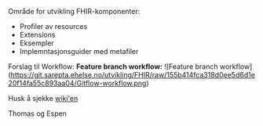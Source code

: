 Område for utvikling FHIR-komponenter:
- Profiler av resources
- Extensions
- Eksempler
- Implemntasjonsguider med metafiler

Forslag til Workflow:
**Feature branch workflow:**
![Feature branch workflow]
(https://git.sarepta.ehelse.no/utvikling/FHIR/raw/155b414fca318d0ee5d6d1e20f14fa55c893aa04/Gitflow-workflow.png)

Husk å sjekke [wiki'en](https://git.sarepta.ehelse.no/utvikling/FHIR/wikis/home)

Thomas og Espen